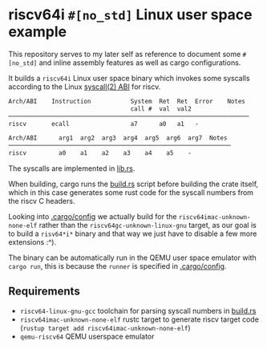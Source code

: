 # riscv64i `#[no_std]` Linux user space example

This repository serves to my later self as reference to document some
`#[no_std]` and inline assembly features as well as cargo configurations.

It builds a `riscv64i` Linux user space binary which invokes some syscalls
according to the Linux [syscall(2)
ABI](https://man7.org/linux/man-pages/man2/syscall.2.html) for riscv.

```txt
Arch/ABI    Instruction           System  Ret  Ret  Error    Notes
                                  call #  val  val2
───────────────────────────────────────────────────────────────────
riscv       ecall                 a7      a0   a1   -

Arch/ABI      arg1  arg2  arg3  arg4  arg5  arg6  arg7  Notes
──────────────────────────────────────────────────────────────
riscv         a0    a1    a2    a3    a4    a5    -
```
The syscalls are implemented in [lib.rs](src/lib.rs).

When building, cargo runs the [build.rs](build.rs) script before building the
crate itself, which in this case generates some rust code for the syscall
numbers from the riscv C headers.

Looking into [.cargo/config](.cargo/config) we actually build for the
`riscv64imac-unknown-none-elf` rather than the `riscv64gc-unknown-linux-gnu`
target, as our goal is to build a `risv64*i*` binary and that way we just have
to disable a few more extensions :^).

The binary can be automatically run in the QEMU user space emulator with `cargo
run`, this is because the `runner` is specified in
[.cargo/config](.cargo/config).

## Requirements
- `riscv64-linux-gnu-gcc` toolchain for parsing syscall numbers in
  [build.rs](build.rs)
- `riscv64imac-unknown-none-elf` rustc target to generate riscv target code
  (`rustup target add riscv64imac-unknown-none-elf`)
- `qemu-riscv64` QEMU userspace emulator
